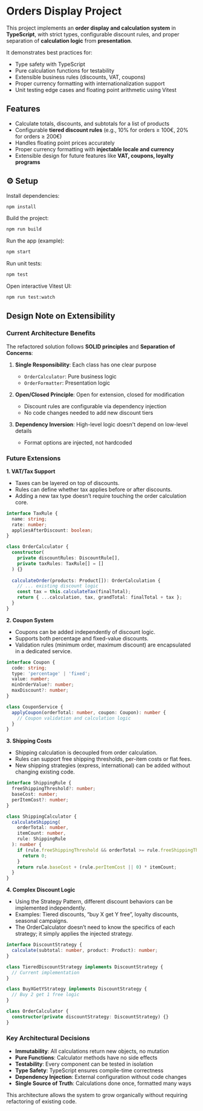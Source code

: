 # Orders Display Project

This project implements an **order display and calculation system** in **TypeScript**, with strict types, configurable discount rules, and proper separation of **calculation logic** from **presentation**.

It demonstrates best practices for:

- Type safety with TypeScript
- Pure calculation functions for testability
- Extensible business rules (discounts, VAT, coupons)
- Proper currency formatting with internationalization support
- Unit testing edge cases and floating point arithmetic using Vitest

## Features

- Calculate totals, discounts, and subtotals for a list of products
- Configurable **tiered discount rules** (e.g., 10% for orders ≥ 100€, 20% for orders ≥ 200€)
- Handles floating point prices accurately
- Proper currency formatting with **injectable locale and currency**
- Extensible design for future features like **VAT, coupons, loyalty programs**

## ⚙️ Setup

Install dependencies:

```bash
npm install
````

Build the project:

```bash
npm run build
```

Run the app (example):

```bash
npm start
```

Run unit tests:

```bash
npm test
```

Open interactive Vitest UI:

```bash
npm run test:watch
```

## Design Note on Extensibility

### Current Architecture Benefits

The refactored solution follows **SOLID principles** and **Separation of Concerns**:

1. **Single Responsibility**: Each class has one clear purpose
    - `OrderCalculator`: Pure business logic
    - `OrderFormatter`: Presentation logic

2. **Open/Closed Principle**: Open for extension, closed for modification
    - Discount rules are configurable via dependency injection
    - No code changes needed to add new discount tiers

3. **Dependency Inversion**: High-level logic doesn't depend on low-level details
    - Format options are injected, not hardcoded

### Future Extensions

**1. VAT/Tax Support**
- Taxes can be layered on top of discounts.
- Rules can define whether tax applies before or after discounts.
- Adding a new tax type doesn’t require touching the order calculation core.

```typescript
interface TaxRule {
  name: string;
  rate: number;
  appliesAfterDiscount: boolean;
}

class OrderCalculator {
  constructor(
    private discountRules: DiscountRule[],
    private taxRules: TaxRule[] = []
  ) {}
  
  calculateOrder(products: Product[]): OrderCalculation {
    // ... existing discount logic
    const tax = this.calculateTax(finalTotal);
    return { ...calculation, tax, grandTotal: finalTotal + tax };
  }
}
```

**2. Coupon System**
- Coupons can be added independently of discount logic.
- Supports both percentage and fixed-value discounts.
- Validation rules (minimum order, maximum discount) are encapsulated in a dedicated service.

```typescript
interface Coupon {
  code: string;
  type: 'percentage' | 'fixed';
  value: number;
  minOrderValue?: number;
  maxDiscount?: number;
}

class CouponService {
  applyCoupon(orderTotal: number, coupon: Coupon): number {
    // Coupon validation and calculation logic
  }
}
```

**3. Shipping Costs**
- Shipping calculation is decoupled from order calculation.
- Rules can support free shipping thresholds, per-item costs or flat fees.
- New shipping strategies (express, international) can be added without changing existing code.

```typescript
interface ShippingRule {
  freeShippingThreshold?: number;
  baseCost: number;
  perItemCost?: number;
}

class ShippingCalculator {
  calculateShipping(
    orderTotal: number, 
    itemCount: number, 
    rule: ShippingRule
  ): number {
    if (rule.freeShippingThreshold && orderTotal >= rule.freeShippingThreshold) {
      return 0;
    }
    return rule.baseCost + (rule.perItemCost || 0) * itemCount;
  }
}
```

**4. Complex Discount Logic**
- Using the Strategy Pattern, different discount behaviors can be implemented independently.
- Examples: Tiered discounts, “buy X get Y free”, loyalty discounts, seasonal campaigns.
- The OrderCalculator doesn’t need to know the specifics of each strategy; it simply applies the injected strategy.

```typescript
interface DiscountStrategy {
  calculate(subtotal: number, product: Product): number;
}

class TieredDiscountStrategy implements DiscountStrategy {
  // Current implementation
}

class BuyXGetYStrategy implements DiscountStrategy {
  // Buy 2 get 1 free logic
}

class OrderCalculator {
  constructor(private discountStrategy: DiscountStrategy) {}
}
```

### Key Architectural Decisions

- **Immutability**: All calculations return new objects, no mutation
- **Pure Functions**: Calculator methods have no side effects
- **Testability**: Every component can be tested in isolation
- **Type Safety**: TypeScript ensures compile-time correctness
- **Dependency Injection**: External configuration without code changes
- **Single Source of Truth**: Calculations done once, formatted many ways

This architecture allows the system to grow organically without requiring refactoring of existing code.
